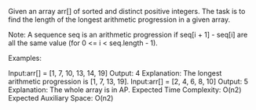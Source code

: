 Given an array arr[] of sorted and distinct positive integers. The task is to find the length of the longest arithmetic progression in a given array.

Note: A sequence seq is an arithmetic progression if seq[i + 1] - seq[i] are all the same value (for 0 <= i < seq.length - 1).

Examples:

Input:arr[] = [1, 7, 10, 13, 14, 19]
Output: 4
Explanation: The longest arithmetic progression is [1, 7, 13, 19].
Input:arr[] = [2, 4, 6, 8, 10]
Output: 5
Explanation: The whole array is in AP.
Expected Time Complexity: O(n2)
Expected Auxiliary Space: O(n2)